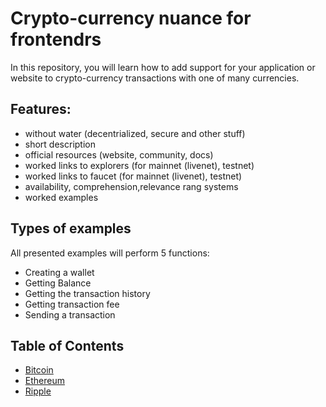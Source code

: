# Crypto-currency nuance for frontendrs
In this repository, you will learn how to add support for your application or website to crypto-currency transactions with one of many currencies.

## Features: 
- without water (decentrialized, secure and other stuff)
- short description
- official resources (website, community, docs)
- worked links to explorers (for mainnet (livenet), testnet)
- worked links to faucet (for mainnet (livenet), testnet)
- availability, comprehension,relevance rang systems
- worked examples

## Types of examples
All presented examples will perform 5 functions:
- Creating a wallet
- Getting Balance
- Getting the transaction history
- Getting transaction fee
- Sending a transaction

## Table of Contents
- [Bitcoin](/bitcoin.md)
- [Ethereum](/ethereum.md)
- [Ripple](/ripple.md)
